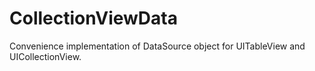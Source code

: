 # CollectionViewData
Convenience implementation of DataSource object for UITableView and UICollectionView.
